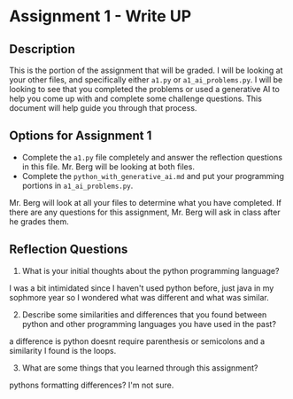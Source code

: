 # Assignment 1 - Write UP

## Description
This is the portion of the assignment that will be graded.  I will be looking at your other files, and specifically either `a1.py` or `a1_ai_problems.py`.  I will be looking to see that you completed the problems or used a generative AI to help you come up with and complete some challenge questions.  This document will help guide you through that process.

## Options for Assignment 1
- Complete the `a1.py` file completely and answer the reflection questions in this file.  Mr. Berg will be looking at both files.
- Complete the `python_with_generative_ai.md` and put your programming portions in `a1_ai_problems.py`.

Mr. Berg will look at all your files to determine what you have completed.  If there are any questions for this assignment, Mr. Berg will ask in class after he grades them.


## Reflection Questions

1. What is your initial thoughts about the python programming language?

I was a bit intimidated since I haven't used python before, just java in my sophmore year so I wondered what was different and what was similar. 


2. Describe some similarities and differences that you found between python and other programming languages you have used in the past?

a difference is python doesnt require parenthesis or semicolons and a similarity I found is the loops.

3. What are some things that you learned through this assignment?

pythons formatting differences? I'm not sure.